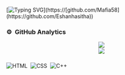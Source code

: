 <img src="https://camo.githubusercontent.com/82291b0fe831bfc6781e07fc5090cbd0a8b912bb8b8d4fec0696c881834f81ac/68747470733a2f2f70726f626f742e6d656469612f394575424971676170492e676966" width="800" height="3">


[![Typing SVG](https://readme-typing-svg.herokuapp.com?color=%2336BCF7&lines=Hello%2C+I'm+Eshan+Hasitha;+How+To+Reach+Me+%3A+Contact+Me+On+WhatsApp;)](https://[github.com/Mafia58](https://github.com/Eshanhasitha))

### ⚙️ &nbsp;GitHub Analytics
<div align="center"><img src="https://github-readme-stats.vercel.app/api?username=Eshanhasitha&hide=contribs,issues,stars&theme=tokyonight" /></div>
<div align="center"><img src="https://github-readme-stats.vercel.app/api/top-langs/?username=Eshanhasitha&hide_title=true&hide_border=true&theme=tokyonight" /></div>

###
![HTML](https://img.shields.io/badge/-HTML-05122A?style=flat&logo=HTML5)&nbsp;
![CSS](https://img.shields.io/badge/-CSS-05122A?style=flat&logo=CSS3&logoColor=1572B6)&nbsp;
![C++](https://img.shields.io/badge/-C++-05122A?style=flat&logo=cplusplus)&nbsp;
